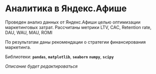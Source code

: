 # Аналитика в Яндекс.Афише
Проведен анализ данных от Яндекс.Афиши целью оптимизации маркетинговых затрат. Рассчитаны метрики LTV, CAC, Retention rate, DAU, WAU, MAU, ROMI

По результатам даны рекомендации о стратегии финансирования маркетинга.

Библиотеки:
**`pandas`**, **`matplotlib`**, **`seaborn`** **`numpy`**, **`scipy`**


_Описание будет редактироваться_
